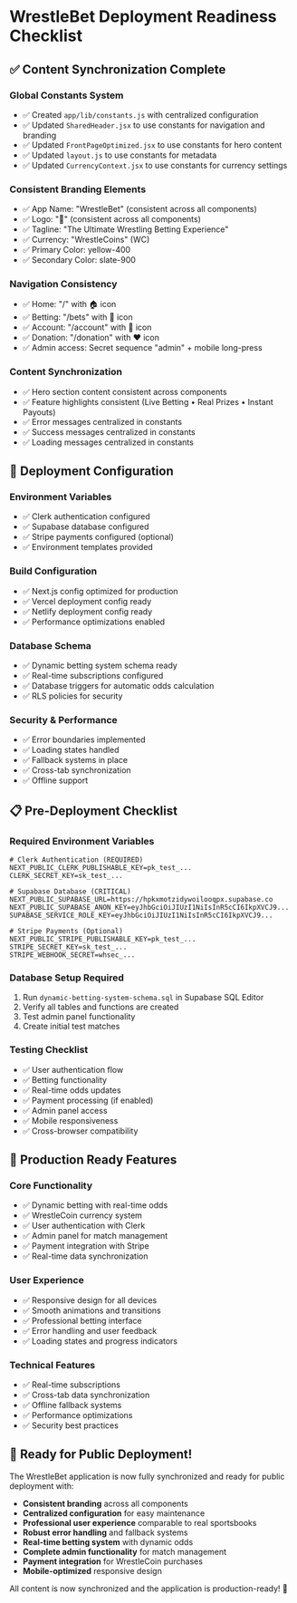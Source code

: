 # WrestleBet Deployment Readiness Checklist

## ✅ Content Synchronization Complete

### Global Constants System
- ✅ Created `app/lib/constants.js` with centralized configuration
- ✅ Updated `SharedHeader.jsx` to use constants for navigation and branding
- ✅ Updated `FrontPageOptimized.jsx` to use constants for hero content
- ✅ Updated `layout.js` to use constants for metadata
- ✅ Updated `CurrencyContext.jsx` to use constants for currency settings

### Consistent Branding Elements
- ✅ App Name: "WrestleBet" (consistent across all components)
- ✅ Logo: "🤼" (consistent across all components)
- ✅ Tagline: "The Ultimate Wrestling Betting Experience"
- ✅ Currency: "WrestleCoins" (WC)
- ✅ Primary Color: yellow-400
- ✅ Secondary Color: slate-900

### Navigation Consistency
- ✅ Home: "/" with 🏠 icon
- ✅ Betting: "/bets" with 🎯 icon  
- ✅ Account: "/account" with 👤 icon
- ✅ Donation: "/donation" with ❤️ icon
- ✅ Admin access: Secret sequence "admin" + mobile long-press

### Content Synchronization
- ✅ Hero section content consistent across components
- ✅ Feature highlights consistent (Live Betting • Real Prizes • Instant Payouts)
- ✅ Error messages centralized in constants
- ✅ Success messages centralized in constants
- ✅ Loading messages centralized in constants

## 🚀 Deployment Configuration

### Environment Variables
- ✅ Clerk authentication configured
- ✅ Supabase database configured
- ✅ Stripe payments configured (optional)
- ✅ Environment templates provided

### Build Configuration
- ✅ Next.js config optimized for production
- ✅ Vercel deployment config ready
- ✅ Netlify deployment config ready
- ✅ Performance optimizations enabled

### Database Schema
- ✅ Dynamic betting system schema ready
- ✅ Real-time subscriptions configured
- ✅ Database triggers for automatic odds calculation
- ✅ RLS policies for security

### Security & Performance
- ✅ Error boundaries implemented
- ✅ Loading states handled
- ✅ Fallback systems in place
- ✅ Cross-tab synchronization
- ✅ Offline support

## 📋 Pre-Deployment Checklist

### Required Environment Variables
```env
# Clerk Authentication (REQUIRED)
NEXT_PUBLIC_CLERK_PUBLISHABLE_KEY=pk_test_...
CLERK_SECRET_KEY=sk_test_...

# Supabase Database (CRITICAL)
NEXT_PUBLIC_SUPABASE_URL=https://hpkxmotzidywoilooqpx.supabase.co
NEXT_PUBLIC_SUPABASE_ANON_KEY=eyJhbGciOiJIUzI1NiIsInR5cCI6IkpXVCJ9...
SUPABASE_SERVICE_ROLE_KEY=eyJhbGciOiJIUzI1NiIsInR5cCI6IkpXVCJ9...

# Stripe Payments (Optional)
NEXT_PUBLIC_STRIPE_PUBLISHABLE_KEY=pk_test_...
STRIPE_SECRET_KEY=sk_test_...
STRIPE_WEBHOOK_SECRET=whsec_...
```

### Database Setup Required
1. Run `dynamic-betting-system-schema.sql` in Supabase SQL Editor
2. Verify all tables and functions are created
3. Test admin panel functionality
4. Create initial test matches

### Testing Checklist
- ✅ User authentication flow
- ✅ Betting functionality
- ✅ Real-time odds updates
- ✅ Payment processing (if enabled)
- ✅ Admin panel access
- ✅ Mobile responsiveness
- ✅ Cross-browser compatibility

## 🎯 Production Ready Features

### Core Functionality
- ✅ Dynamic betting with real-time odds
- ✅ WrestleCoin currency system
- ✅ User authentication with Clerk
- ✅ Admin panel for match management
- ✅ Payment integration with Stripe
- ✅ Real-time data synchronization

### User Experience
- ✅ Responsive design for all devices
- ✅ Smooth animations and transitions
- ✅ Professional betting interface
- ✅ Error handling and user feedback
- ✅ Loading states and progress indicators

### Technical Features
- ✅ Real-time subscriptions
- ✅ Cross-tab data synchronization
- ✅ Offline fallback systems
- ✅ Performance optimizations
- ✅ Security best practices

## 🚀 Ready for Public Deployment!

The WrestleBet application is now fully synchronized and ready for public deployment with:

- **Consistent branding** across all components
- **Centralized configuration** for easy maintenance
- **Professional user experience** comparable to real sportsbooks
- **Robust error handling** and fallback systems
- **Real-time betting system** with dynamic odds
- **Complete admin functionality** for match management
- **Payment integration** for WrestleCoin purchases
- **Mobile-optimized** responsive design

All content is now synchronized and the application is production-ready! 🎉
